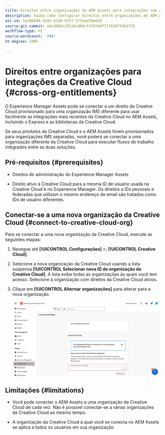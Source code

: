 ```yaml
---
title: Direitos entre organizações do AEM Assets para integrações com a Creative Cloud
description: Saiba como configurar direitos entre organizações do AEM Assets para integrações com a Creative Cloud. Conecte-se a um direito da Creative Cloud que foi provisionado para uma organização IMS diferente para usar facilmente as integrações mais recentes da Creative Cloud no AEM Assets, incluindo o Express e as bibliotecas da Creative Cloud.
exl-id: 5a39b640-4195-4149-9757-2733ed70e616
source-git-commit: ebc49d5c29118cd09cf1f97e8f71f63df76b3779
workflow-type: ht
source-wordcount: '294'
ht-degree: 100%

---
```


# Direitos entre organizações para integrações da Creative Cloud  {#cross-org-entitlements}

O Experience Manager Assets pode se conectar a um direito da Creative Cloud provisionado para uma organização IMS diferente para usar facilmente as integrações mais recentes da Creative Cloud no AEM Assets, incluindo o Express e as bibliotecas da Creative Cloud.

Se seus produtos da Creative Cloud e o AEM Assets forem provisionados para organizações IMS separadas, você poderá se conectar a uma organização diferente da Creative Cloud para executar fluxos de trabalho integrados entre as duas soluções.

## Pré-requisitos {#prerequisites}

* Direitos de administração do Experience Manager Assets

* Direito ativo à Creative Cloud para a mesma ID de usuário usada na Creative Cloud e no Experience Manager. Os direitos a IDs pessoais e federadas que utilizam o mesmo endereço de email são tratados como IDs de usuário diferentes.

## Conectar-se a uma nova organização da Creative Cloud {#connect-to-creative-cloud-org}

Para se conectar a uma nova organização da Creative Cloud, execute as seguintes etapas:

1. Navegue até **[!UICONTROL Configurações]** >; **[!UICONTROL Creative Cloud]**.

1. Selecione a nova organização da Creative Cloud usando a lista suspensa **[!UICONTROL Selecionar nova ID de organização da Creative Cloud]**. A lista exibe todas as organizações às quais você tem acesso. Selecione a organização com direitos da Creative Cloud ativos.

1. Clique em **[!UICONTROL Alternar organizações]** para alterar para a nova organização.

   ![Direitos entre organizações](assets/cross-org-entitlements.png)

## Limitações {#limitations}

* Você pode conectar o AEM Assets a uma organização da Creative Cloud de cada vez. Não é possível conectar-se a várias organizações da Creative Cloud ao mesmo tempo.

* A organização da Creative Cloud à qual você se conecta no AEM Assets se aplica a todos os usuários em sua organização.
